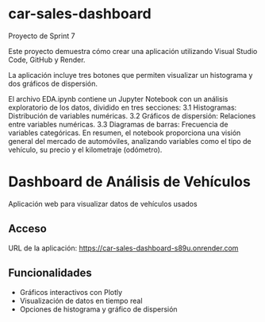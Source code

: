 # car-sales-dashboard
Proyecto de Sprint 7

Este proyecto demuestra cómo crear una aplicación utilizando Visual Studio Code, GitHub y Render.

La aplicación incluye tres botones que permiten visualizar un histograma y dos gráficos de dispersión.

El archivo EDA.ipynb contiene un Jupyter Notebook con un análisis exploratorio de los datos, dividido en tres secciones:
3.1 Histogramas: Distribución de variables numéricas.
3.2 Gráficos de dispersión: Relaciones entre variables numéricas.
3.3 Diagramas de barras: Frecuencia de variables categóricas.
En resumen, el notebook proporciona una visión general del mercado de automóviles, analizando variables como el tipo de vehículo, su precio y el kilometraje (odómetro).

# Dashboard de Análisis de Vehículos

Aplicación web para visualizar datos de vehículos usados

## Acceso
URL de la aplicación: https://car-sales-dashboard-s89u.onrender.com

## Funcionalidades
- Gráficos interactivos con Plotly
- Visualización de datos en tiempo real
- Opciones de histograma y gráfico de dispersión